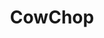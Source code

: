 ---
title: CowChop
crosslinks:
- TheCreatures
- roosterteeth
- IAmA
- videos
- LivestreamFail
- funhaus
- GreenLattice
- place
- hmm
- whitepeoplegifs
- FrankOcean
- TelegramStickersShare
- KarmaConspiracy
- gaming
- Metalcore
- curlyhair
- fakehistoryporn
- War_Memes
- Incels
- Pay_Respects
---